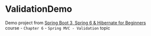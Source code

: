# ValidationDemo

Demo project from [Spring Boot 3, Spring 6 & Hibernate for Beginners](https://www.udemy.com/course/spring-hibernate-tutorial/) course - `Chapter 6` - `Spring MVC - Validation` topic
